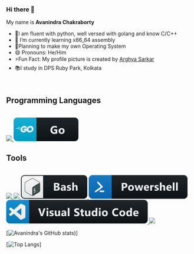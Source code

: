 ### Hi there 👋
My name is **Avanindra Chakraborty**
- 📗I am fluent with python, well versed with golang and know C/C++ 
- 🌱 I’m currently learning x86_64 assembly
- 🤔Planning to make my own Operating System
- 😄 Pronouns: He/Him 
- ⚡Fun Fact: My profile picture is created by [Arghya Sarkar](https://github.com/arghyagod-coder)
- 📚I study in DPS Ruby Park, Kolkata 
<br>

## Programming Languages

<br>

<a href="#">
    <img src="https://raw.githubusercontent.com/fenix-hub/ColoredBadges/master/svg/dev/languages/python.svg">
</a> 

<a href="#">
    <img src="https://raw.githubusercontent.com/MikeCodesDotNET/ColoredBadges/master/svg/dev/languages/go.svg">
</a> 


<br>


## Tools

<br>
<a href="#">
    <img src="https://raw.githubusercontent.com/klaasnicolaas/ColoredBadges/new-badges/svg/dev/tools/git.svg">
</a> 
<a href="#">
    <img src="https://raw.githubusercontent.com/klaasnicolaas/ColoredBadges/new-badges/svg/dev/services/github.svg">
</a> 
<a href="#">
    <img src="https://raw.githubusercontent.com/MikeCodesDotNET/ColoredBadges/master/svg/dev/tools/bash.svg">
</a> 
<a href="#">
    <img src="https://raw.githubusercontent.com/MikeCodesDotNET/ColoredBadges/master/svg/dev/tools/powershell.svg">
</a> 
<a href="#">
    <img src="https://raw.githubusercontent.com/MikeCodesDotNET/ColoredBadges/master/svg/dev/tools/visualstudio_code.svg">
</a> 
 
<a href="#">
    <img src="https://raw.githubusercontent.com/klaasnicolaas/ColoredBadges/new-badges/svg/devices/pc.svg">
</a> 

 
[![Avanindra's GitHub stats](https://github-readme-stats.vercel.app/api?username=AvanindraC&theme=radical))]


[![Top Langs](https://github-readme-stats.vercel.app/api/top-langs/?username=AvanindraC&theme=radical)]




